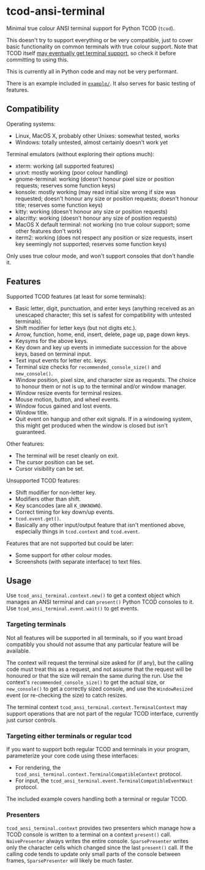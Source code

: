 # tcod-ansi-terminal

Minimal true colour ANSI terminal support for Python TCOD (`tcod`).

This doesn't try to support everything or be very compatible, just to cover
basic functionality on common terminals with true colour support. Note that
TCOD itself [may eventually get terminal
support](https://github.com/libtcod/libtcod/issues/78), so check it before
committing to using this.

This is currently all in Python code and may not be very performant.

There is an example included in [`example/`](example/). It also serves for
basic testing of features.

## Compatibility

Operating systems:
- Linux, MacOS X, probably other Unixes: somewhat tested, works
- Windows: totally untested, almost certainly doesn't work yet

Terminal emulators (without exploring their options much):
- xterm: working (all supported features)
- urxvt: mostly working (poor colour handling)
- gnome-terminal: working (doesn't honour pixel size or position requests;
  reserves some function keys)
- konsole: mostly working (may read initial size wrong if size was requested;
  doesn't honour any size or position requests; doesn't honour title; reserves
  some function keys)
- kitty: working (doesn't honour any size or position requests)
- alacritty: working (doesn't honour any size of position requests)
- MacOS X default terminal: not working (no true colour support; some other
  features don't work)
- iterm2: working (does not respect any position or size requests, insert key
  seemingly not supported; reserves some function keys)

Only uses true colour mode, and won't support consoles that don't handle it.

## Features

Supported TCOD features (at least for some terminals):
- Basic letter, digit, punctuation, and enter keys (anything received as an
  unescaped character; this set is safest for compatibility with untested
  terminals).
- Shift modifier for letter keys (but not digits etc.).
- Arrow, function, home, end, insert, delete, page up, page down keys.
- Keysyms for the above keys.
- Key down and key up events in immediate succession for the above keys, based
  on terminal input.
- Text input events for letter etc. keys.
- Terminal size checks for `recommended_console_size()` and `new_console()`.
- Window position, pixel size, and character size as requests. The choice to
  honour them or not is up to the terminal and/or window manager.
- Window resize events for terminal resizes.
- Mouse motion, button, and wheel events.
- Window focus gained and lost events.
- Window title.
- Quit event on hangup and other exit signals. If in a windowing system, this
  might get produced when the window is closed but isn't guaranteed.

Other features:
- The terminal will be reset cleanly on exit.
- The cursor position can be set.
- Cursor visibility can be set.

Unsupported TCOD features:
- Shift modifier for non-letter key.
- Modifiers other than shift.
- Key scancodes (are all `K_UNKNOWN`).
- Correct timing for key down/up events.
- `tcod.event.get()`.
- Basically any other input/output feature that isn't mentioned above,
  especially things in `tcod.context` and `tcod.event`.

Features that are not supported but could be later:
- Some support for other colour modes.
- Screenshots (with separate interface) to text files.

## Usage

Use `tcod_ansi_terminal.context.new()` to get a context object which manages an
ANSI terminal and can `present()` Python TCOD consoles to it. Use
`tcod_ansi_terminal.event.wait()` to get events.

### Targeting terminals

Not all features will be supported in all terminals, so if you want broad
compatibly you should not assume that any particular feature will be available.

The context will request the terminal size asked for (if any), but the calling
code must treat this as a request, and not assume that the request will be
honoured or that the size will remain the same during the run. Use the
context's `recommended_console_size()` to get the actual size, or
`new_console()` to get a correctly sized console, and use the `WindowResized`
event (or re-checking the size) to catch resizes.

The terminal context `tcod_ansi_terminal.context.TerminalContext` may support
operations that are not part of the regular TCOD interface, currently just
cursor controls.

### Targeting either terminals or regular tcod

If you want to support both regular TCOD and terminals in your program,
parameterize your core code using these interfaces:
- For rendering, the `tcod_ansi_terminal.context.TerminalCompatibleContext` protocol.
- For input, the `tcod_ansi_terminal.event.TerminalCompatibleEventWait` protocol.

The included example covers handling both a terminal or regular TCOD.

### Presenters

`tcod_ansi_terminal.context` provides two presenters which manage how a TCOD
console is written to a terminal on a context `present()` call.
`NaivePresenter` always writes the entire console. `SparsePresenter` writes only
the character cells which changed since the last `present()` call. If the
calling code tends to update only small parts of the console between frames,
`SparsePresenter` will likely be much faster.
